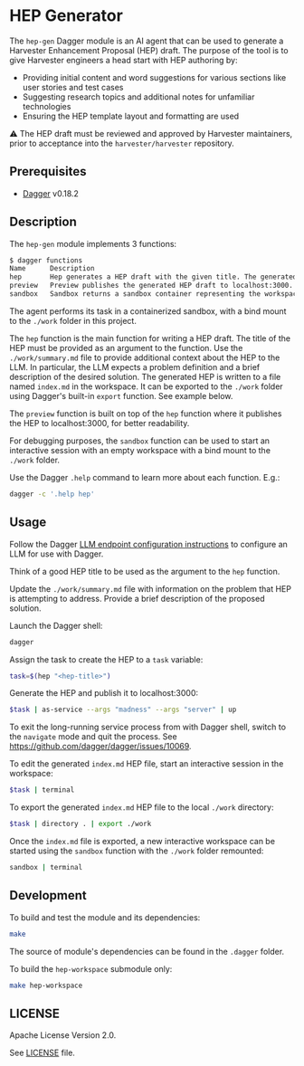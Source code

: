# HEP Generator

The `hep-gen` Dagger module is an AI agent that can be used to generate a Harvester
Enhancement Proposal (HEP) draft. The purpose of the tool is to give Harvester
engineers a head start with HEP authoring by:

* Providing initial content and word suggestions for various sections like user
stories and test cases
* Suggesting research topics and additional notes for unfamiliar technologies
* Ensuring the HEP template layout and formatting are used

⚠️ The HEP draft must be reviewed and approved by Harvester maintainers, prior to
acceptance into the `harvester/harvester` repository.

## Prerequisites

* [Dagger](https://dagger.io/) v0.18.2

## Description

The `hep-gen` module implements 3 functions:

```sh
$ dagger functions
Name      Description
hep       Hep generates a HEP draft with the given title. The generated content is output to stdout.
preview   Preview publishes the generated HEP draft to localhost:3000.
sandbox   Sandbox returns a sandbox container representing the workspace with a bind mount to the host 'source' directory.
```

The agent performs its task in a containerized sandbox, with a bind mount to the
`./work` folder in this project.

The `hep` function is the main function for writing a HEP draft. The title of the
HEP must be provided as an argument to the function. Use the `./work/summary.md`
file to provide additional context about the HEP to the LLM. In particular, the
LLM expects a problem definition and a brief description of the desired solution.
The generated HEP is written to a file named `index.md` in the workspace. It can
be exported to the `./work` folder using Dagger's built-in `export` function. See
example below.

The `preview` function is built on top of the `hep` function where it publishes
the HEP to localhost:3000, for better readability.

For debugging purposes, the `sandbox` function can be used to start an
interactive session with an empty workspace with a bind mount to the `./work`
folder.

Use the Dagger `.help` command to learn more about each function. E.g.:

```sh
dagger -c '.help hep'
```

## Usage

Follow the Dagger
[LLM endpoint configuration instructions](https://docs.dagger.io/configuration/llm/)
to configure an LLM for use with Dagger.

Think of a good HEP title to be used as the argument to the `hep` function.

Update the `./work/summary.md` file with information on the problem that HEP is
attempting to address. Provide a brief description of the proposed solution.

Launch the Dagger shell:

```sh
dagger
```

Assign the task to create the HEP to a `task` variable:

```sh
task=$(hep "<hep-title>")
```

Generate the HEP and publish it to localhost:3000:

```sh
$task | as-service --args "madness" --args "server" | up
```

To exit the long-running service process from with Dagger shell, switch to the
`navigate` mode and quit the process. See <https://github.com/dagger/dagger/issues/10069>.

To edit the generated `index.md` HEP file, start an interactive session in the
workspace:

```sh
$task | terminal
```

To export the generated `index.md` HEP file to the local `./work` directory:

```sh
$task | directory . | export ./work
```

Once the `index.md` file is exported, a new interactive workspace can be started
using the `sandbox` function with the `./work` folder remounted:

```sh
sandbox | terminal
```

## Development

To build and test the module and its dependencies:

```sh
make
```

The source of module's dependencies can be found in the `.dagger` folder.

To build the `hep-workspace` submodule only:

```sh
make hep-workspace
```

## LICENSE

Apache License Version 2.0.

See [LICENSE](LICENSE) file.
